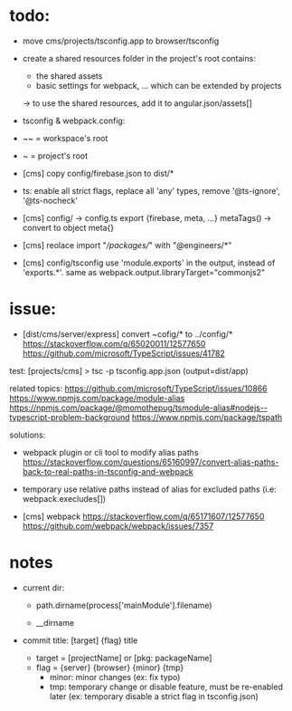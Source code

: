 # todo:

- move cms/projects/tsconfig.app to browser/tsconfig
- create a shared resources folder in the project's root contains:

  - the shared assets
  - basic settings for webpack, ... which can be extended by projects

  -> to use the shared resources, add it to angular.json/assets[]

- tsconfig & webpack.config:

- ~~ = workspace's root
- ~ = project's root

- [cms] copy config/firebase.json to dist/\*

- ts: enable all strict flags, replace all 'any' types, remove '@ts-ignore', '@ts-nocheck'

- [cms] config/ -> config.ts export {firebase, meta, ...}
  metaTags() -> convert to object meta{}

- [cms] reolace import "_/packages/_" with "@engineers/\*"

- [cms] config/tsconfig use 'module.exports' in the output, instead of 'exports.\*'.
  same as webpack.output.libraryTarget="commonjs2"

# issue:

- [dist/cms/server/express] convert ~cofig/\* to ../config/\*
  https://stackoverflow.com/q/65020011/12577650
  https://github.com/microsoft/TypeScript/issues/41782

test: [projects/cms] > tsc -p tsconfig.app.json (output=dist/app)

related topics:
https://github.com/microsoft/TypeScript/issues/10866
https://www.npmjs.com/package/module-alias
https://npmjs.com/package/@momothepug/tsmodule-alias#nodejs--typescript-problem-background
https://www.npmjs.com/package/tspath

solutions:

- webpack plugin or cli tool to modify alias paths
  https://stackoverflow.com/questions/65160997/convert-alias-paths-back-to-real-paths-in-tsconfig-and-webpack
- temporary use relative paths instead of alias for excluded paths
  (i.e: webpack.execludes[])

- [cms] webpack
  https://stackoverflow.com/q/65171607/12577650
  https://github.com/webpack/webpack/issues/7357

# notes

- current dir:

  - path.dirname(process['mainModule'].filename)

  - \_\_dirname

- commit title:
  [target] {flag} title
  - target = [projectName] or [pkg: packageName]
  - flag = {server} {browser} {minor} {tmp}
    - minor: minor changes (ex: fix typo)
    - tmp: temporary change or disable feature, must be re-enabled later
      (ex: temporary disable a strict flag in tsconfig.json)
